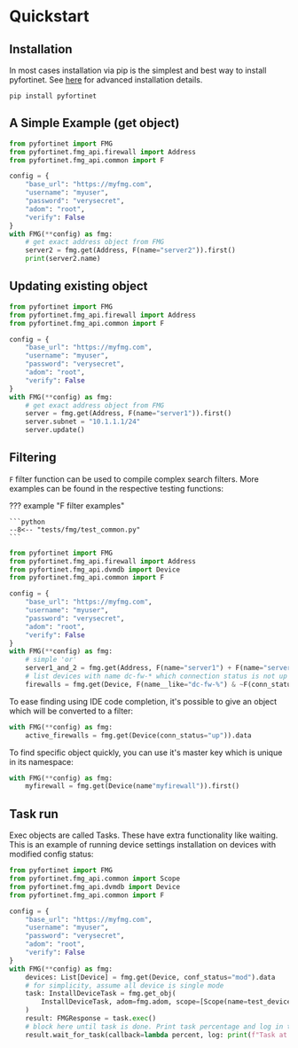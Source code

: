 # Quickstart

## Installation

In most cases installation via pip is the simplest and best way to install pyfortinet.
See [here](installation.md) for advanced installation details.

```shell
pip install pyfortinet
```

## A Simple Example (get object)

```python
from pyfortinet import FMG
from pyfortinet.fmg_api.firewall import Address
from pyfortinet.fmg_api.common import F

config = {
    "base_url": "https://myfmg.com",
    "username": "myuser",
    "password": "verysecret",
    "adom": "root",
    "verify": False
}
with FMG(**config) as fmg:
    # get exact address object from FMG
    server2 = fmg.get(Address, F(name="server2")).first()
    print(server2.name)
```

## Updating existing object

```python
from pyfortinet import FMG
from pyfortinet.fmg_api.firewall import Address
from pyfortinet.fmg_api.common import F

config = {
    "base_url": "https://myfmg.com",
    "username": "myuser",
    "password": "verysecret",
    "adom": "root",
    "verify": False
}
with FMG(**config) as fmg:
    # get exact address object from FMG
    server = fmg.get(Address, F(name="server1")).first()
    server.subnet = "10.1.1.1/24"
    server.update()
```

## Filtering

`F` filter function can be used to compile complex search filters. More examples can be found in the respective testing
functions:

??? example "F filter examples"

    ```python
    --8<-- "tests/fmg/test_common.py"
    ```

```python title="Short examples"
from pyfortinet import FMG
from pyfortinet.fmg_api.firewall import Address
from pyfortinet.fmg_api.dvmdb import Device
from pyfortinet.fmg_api.common import F

config = {
    "base_url": "https://myfmg.com",
    "username": "myuser",
    "password": "verysecret",
    "adom": "root",
    "verify": False
}
with FMG(**config) as fmg:
    # simple 'or'
    server1_and_2 = fmg.get(Address, F(name="server1") + F(name="server2")).data
    # list devices with name dc-fw-* which connection status is not up
    firewalls = fmg.get(Device, F(name__like="dc-fw-%") & ~F(conn_status="up")).data
```

To ease finding using IDE code completion, it's possible to give an object which will be converted to a filter:

```python title="Object as filter"
with FMG(**config) as fmg:
    active_firewalls = fmg.get(Device(conn_status="up")).data
```

To find specific object quickly, you can use it's master key which is unique in its namespace:

```python title="Getting specific object"
with FMG(**config) as fmg:
    myfirewall = fmg.get(Device(name"myfirewall")).first()
```

## Task run

Exec objects are called Tasks. These have extra functionality like waiting. This is an example of running device
settings installation on devices with modified config status:

```python
from pyfortinet import FMG
from pyfortinet.fmg_api.common import Scope
from pyfortinet.fmg_api.dvmdb import Device
from pyfortinet.fmg_api.common import F

config = {
    "base_url": "https://myfmg.com",
    "username": "myuser",
    "password": "verysecret",
    "adom": "root",
    "verify": False
}
with FMG(**config) as fmg:
    devices: List[Device] = fmg.get(Device, conf_status="mod").data
    # for simplicity, assume all device is single mode
    task: InstallDeviceTask = fmg.get_obj(
        InstallDeviceTask, adom=fmg.adom, scope=[Scope(name=test_device.name, vdom="root")], flags=["auto_lock_ws"]
    )
    result: FMGResponse = task.exec()
    # block here until task is done. Print task percentage and log in the meanwhile
    result.wait_for_task(callback=lambda percent, log: print(f"Task at {percent}%: {log}"))
```
